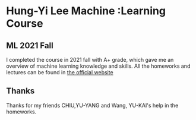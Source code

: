 # Hung-Yi Lee Machine :Learning Course

## ML 2021 Fall
I completed the course in 2021 fall with A+ grade, which gave me an overview of machine learning knowledge and skills.
All the homeworks and lectures can be found in [the official website](https://speech.ee.ntu.edu.tw/~hylee/ml/2021-spring.php)

## Thanks

Thanks for my friends CHIU,YU-YANG and Wang, YU-KAI's help in the homeworks.

